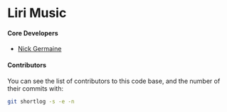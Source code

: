 Liri Music
==========

#### Core Developers

 * [Nick Germaine](https://github.com/nickgermaine)

#### Contributors

You can see the list of contributors to this code base,
and the number of their commits with:

```sh
git shortlog -s -e -n
```
